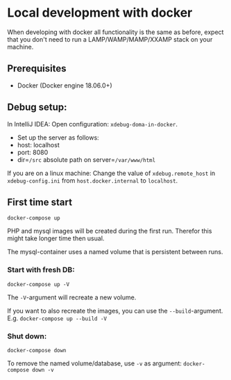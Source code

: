 # Local development with docker

When developing with docker all functionality is the same as before, 
expect that you don't need to run a LAMP/WAMP/MAMP/XXAMP stack on your machine.

## Prerequisites
- Docker (Docker engine 18.06.0+)

## Debug setup:
In IntelliJ IDEA: Open configuration: `xdebug-doma-in-docker`.
- Set up the server as follows:
- host: localhost
- port: 8080
- dir=`/src` absolute path on server=`/var/www/html`

If you are on a linux machine: 
Change the value of `xdebug.remote_host` in `xdebug-config.ini` 
from `host.docker.internal` to `localhost`.


## First time start
`docker-compose up`

PHP and mysql images will be created during the first run. Therefor this might take longer time then usual.

The mysql-container uses a named volume that is persistent between runs. 

### Start with fresh DB:
`docker-compose up -V`

The `-V`-argument will recreate a new volume.

If you want to also recreate the images, you can use the `--build`-argument. E.g. `docker-compose up --build -V`

### Shut down:
`docker-compose down`

To remove the named volume/database, use `-v` as argument: `docker-compose down -v` 

